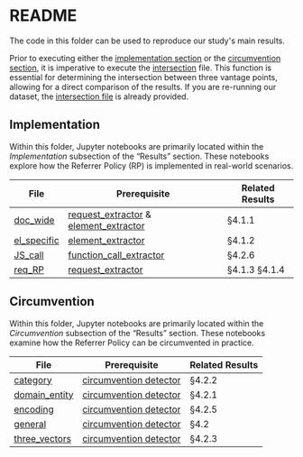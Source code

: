# README

The code in this folder can be used to reproduce our study's main results.

Prior to executing either the [implementation section](/03_analyzer/0301_implement/) or the [circumvention section](/03_analyzer/0302_circum/), it is imperative to execute the [intersection](/03_analyzer/0300_intersection.ipynb) file. This function is essential for determining the intersection between three vantage points, allowing for a direct comparison of the results. If you are re-running our dataset, the [intersection file](/helpers/intersection) is already provided. 

## Implementation
Within this folder, Jupyter notebooks are primarily located within the *Implementation* subsection of the “Results” section. These notebooks explore how the Referrer Policy (RP) is implemented in real-world scenarios.

|File | Prerequisite | Related Results |
|-|-|-|
| [doc_wide](/03_analyzer/0301_implement/doc_wide.ipynb)| [request_extractor](/01_extractor/request_extractor.ipynb) & [element_extractor](/01_extractor/element_extractor.ipynb) | §4.1.1 |
| [el_specific](/03_analyzer/0301_implement/el_specific.ipynb)| [element_extractor](/01_extractor/element_extractor.ipynb) | §4.1.2 |
| [JS_call](/03_analyzer/0301_implement/JS_call.ipynb)| [function_call_extractor](/01_extractor/function_call_extractor.ipynb) | §4.2.6 |
| [req_RP](/03_analyzer/0301_implement/req_RP.ipynb)| [request_extractor](/01_extractor/request_extractor.ipynb) | §4.1.3 §4.1.4 |


## Circumvention
Within this folder, Jupyter notebooks are primarily located within the *Circumvention* subsection of the “Results” section. These notebooks examine how the Referrer Policy can be circumvented in practice.

|File | Prerequisite | Related Results |
|-|-|-|
| [category](/03_analyzer/0302_circum/category.ipynb) | [circumvention detector](/02_processor/0202_circum_detect.ipynb)| §4.2.2 |
| [domain_entity](/03_analyzer/0302_circum/domain_entitiy.ipynb) |[circumvention detector](/02_processor/0202_circum_detect.ipynb)  |§4.2.1 |
| [encoding](/03_analyzer/0302_circum/encoding.ipynb) |[circumvention detector](/02_processor/0202_circum_detect.ipynb)  |§4.2.5 |
| [general](/03_analyzer/0302_circum/general.ipynb) |[circumvention detector](/02_processor/0202_circum_detect.ipynb)  |§4.2 |
| [three_vectors](/03_analyzer/0302_circum/three_vectors.ipynb) |[circumvention detector](/02_processor/0202_circum_detect.ipynb)  |§4.2.3 |
